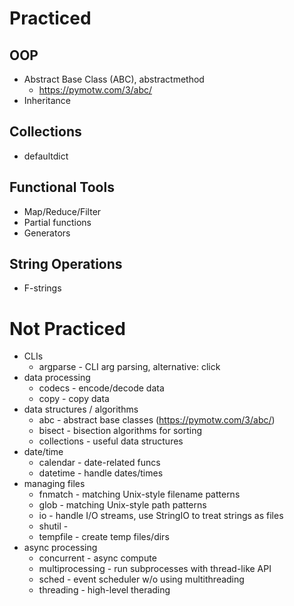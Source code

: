 

# Practiced

## OOP
* Abstract Base Class (ABC), abstractmethod
  *  https://pymotw.com/3/abc/
* Inheritance

## Collections
* defaultdict

## Functional Tools
* Map/Reduce/Filter
* Partial functions
* Generators

## String Operations
* F-strings


# Not Practiced

* CLIs
    * argparse - CLI arg parsing, alternative: click
* data processing
    * codecs - encode/decode data
    * copy - copy data  
* data structures / algorithms
    * abc - abstract base classes (https://pymotw.com/3/abc/)
    * bisect - bisection algorithms for sorting
    * collections - useful data structures
* date/time
    * calendar - date-related funcs
    * datetime - handle dates/times  
* managing files
    * fnmatch - matching Unix-style filename patterns
    * glob - matching Unix-style path patterns
    * io - handle I/O streams, use StringIO to treat strings as files
    * shutil - 
    * tempfile - create temp files/dirs
* async processing
    * concurrent - async compute
    * multiprocessing - run subprocesses with thread-like API
    * sched - event scheduler w/o using multithreading
    * threading - high-level therading
